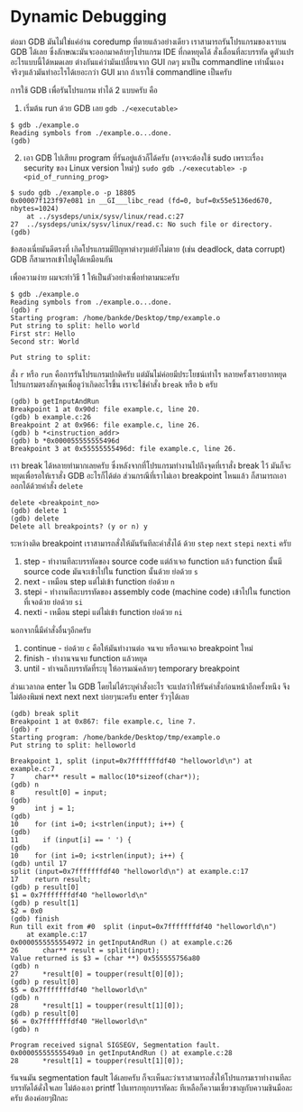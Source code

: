# Dynamic Debugging

ต่อมา GDB มันไม่ใช่แค่อ่าน coredump ที่ตายแล้วอย่างเดียว เราสามารถรันโปรแกรมของเราบน GDB ได้เลย ซึ่งลักษณะมันจะออกมาคล้ายๆโปรแกรม IDE ที่กดหยุดได้ สั่งเลื่อนที่ละบรรทัด ดูตัวแปร อะไรแบบนี้ได้หมดเลย ต่างกันแค่ว่ามันเปลี่ยนจาก GUI กดๆ มาเป็น commandline เท่านั้นเอง จริงๆแล้วมันทำอะไรได้เยอะกว่า GUI มาก ถ้าเราใช้ commandline เป็นครับ  

การใช้ GDB เพื่อรันโปรแกรม ทำได้ 2 แบบครับ คือ  

1. เริ่มต้น run ด้วย GDB เลย `gdb ./<executable>`
```
$ gdb ./example.o
Reading symbols from ./example.o...done.
(gdb)
```
2. เอา GDB ไปเสียบ program ที่รันอยู่แล้วก็ได้ครับ (อาจจะต้องใช้ sudo เพราะเรื่อง security ของ Linux version ใหม่ๆ) `sudo gdb ./<executable> -p <pid_of_running_prog>`
```
$ sudo gdb ./example.o -p 18805
0x00007f123f97e081 in __GI___libc_read (fd=0, buf=0x55e5136ed670, nbytes=1024)
    at ../sysdeps/unix/sysv/linux/read.c:27
27	../sysdeps/unix/sysv/linux/read.c: No such file or directory.
(gdb)
```

ข้อสองเนี่ยมันดีตรงที่ เกิดโปรแกรมมีปัญหาต่างๆแต่ยังไม่ตาย (เช่น deadlock, data corrupt) GDB ก็สามารถเข้าไปดูได้เหมือนกัน  

เพื่อความง่าย ผมจะทำวิธี 1 ให้เป็นตัวอย่างเพื่อทำตามนะครับ  

```
$ gdb ./example.o
Reading symbols from ./example.o...done.
(gdb) r
Starting program: /home/bankde/Desktop/tmp/example.o
Put string to split: hello world
First str: Hello
Second str: World

Put string to split:
```

สั่ง `r` หรือ `run` คือการรันโปรแกรมปกติครับ แต่มันไม่ค่อยมีประโยชน์เท่าไร หลายครั้งเราอยากหยุดโปรแกรมตรงสักจุดเพื่อดูว่าเกิดอะไรขึ้น เราจะใช้คำสั่ง `break` หรือ `b` ครับ  

```
(gdb) b getInputAndRun
Breakpoint 1 at 0x90d: file example.c, line 20.
(gdb) b example.c:26
Breakpoint 2 at 0x966: file example.c, line 26.
(gdb) b *<instruction_addr>
(gdb) b *0x000055555555496d
Breakpoint 3 at 0x55555555496d: file example.c, line 26.
```

เรา break ได้หลายท่ามากเลยครับ ซึ่งหลังจากที่โปรแกรมทำงานไปถึงจุดที่เราสั่ง break ไว้ มันก็จะหยุดเพื่อรอให้เราสั่ง GDB อะไรก็ได้ต่อ ส่วนกรณีที่เราไม่เอา breakpoint ไหนแล้ว ก็สามารถเอาออกได้ด้วยคำสั่ง `delete`

```
delete <breakpoint_no>
(gdb) delete 1
(gdb) delete
Delete all breakpoints? (y or n) y
```

ระหว่างติด breakpoint เราสามารถสั่งให้มันรันทีละคำสั่งได้ ด้วย `step` `next` `stepi` `nexti` ครับ

1. step - ทำงานทีละบรรทัดของ source code แต่ถ้าเจอ function แล้ว function นั้นมี source code มันจะเข้าไปใน function นั้นด้วย ย่อด้วย `s`
2. next - เหมือน step แต่ไม่เข้า function ย่อด้วย `n`
3. stepi - ทำงานทีละบรรทัดของ assembly code (machine code) เข้าไปใน function ที่เจอด้วย ย่อด้วย `si`
4. nexti - เหมือน stepi แต่ไม่เข้า function ย่อด้วย `ni`

นอกจากนี้มีคำสั่งอื่นๆอีกครับ
1. continue - ย่อด้วย `c` คือให้มันทำงานต่อ จนจบ หรือจนเจอ breakpoint ใหม่
2. finish - ทำงานจนจบ function แล้วหยุด
3. until <location> - ทำจนถึงบรรทัดที่ระบุ ให้อารมณ์คล้ายๆ temporary breakpoint  

ส่วนเวลากด enter ใน GDB โดยไม่ได้ระบุคำสั่งอะไร จะแปลว่าให้รันคำสั่งก่อนหน้าอีกครั้งหนึง จึงไม่ต้องพิมพ์ next next next บ่อยๆนะครับ enter รัวๆได้เลย

```
(gdb) break split
Breakpoint 1 at 0x867: file example.c, line 7.
(gdb) r
Starting program: /home/bankde/Desktop/tmp/example.o
Put string to split: helloworld

Breakpoint 1, split (input=0x7fffffffdf40 "helloworld\n") at example.c:7
7	  char** result = malloc(10*sizeof(char*));
(gdb) n
8	  result[0] = input;
(gdb)
9	  int j = 1;
(gdb)
10	  for (int i=0; i<strlen(input); i++) {
(gdb)
11	    if (input[i] == ' ') {
(gdb)
10	  for (int i=0; i<strlen(input); i++) {
(gdb) until 17
split (input=0x7fffffffdf40 "helloworld\n") at example.c:17
17	  return result;
(gdb) p result[0]
$1 = 0x7fffffffdf40 "helloworld\n"
(gdb) p result[1]
$2 = 0x0
(gdb) finish
Run till exit from #0  split (input=0x7fffffffdf40 "helloworld\n")
    at example.c:17
0x0000555555554972 in getInputAndRun () at example.c:26
26	    char** result = split(input);
Value returned is $3 = (char **) 0x555555756a80
(gdb) n
27	    *result[0] = toupper(result[0][0]);
(gdb) p result[0]
$5 = 0x7fffffffdf40 "helloworld\n"
(gdb) n
28	    *result[1] = toupper(result[1][0]);
(gdb) p result[0]
$6 = 0x7fffffffdf40 "Helloworld\n"
(gdb) n

Program received signal SIGSEGV, Segmentation fault.
0x00005555555549a0 in getInputAndRun () at example.c:28
28	    *result[1] = toupper(result[1][0]);
```

รันจนมัน segmentation fault ได้เลยครับ ก็จะเห็นละว่าเราสามารถสั่งให้โปรแกรมเราทำงานทีละบรรทัดได้ดั่งใจเลย ไม่ต้องเอา printf ไปแทรกทุกบรรทัดละ ทีเหลือก็ความเชี่ยวชาญกับความชินมือละครับ ต้องค่อยๆฝึกละ
